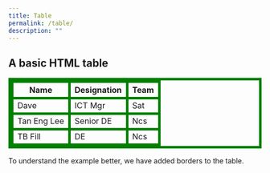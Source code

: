 ```yaml
---
title: Table
permalink: /table/
description: ""
---
```

<style>
table, th, td {
  border:5px solid green;
}
</style>


<h2>A basic HTML table</h2>

<table style="width:100%">
  <tbody><tr>
    <th>Name</th>
    <th>Designation</th>
    <th>Team</th>
  </tr>
  <tr>
    <td>Dave</td>
    <td>ICT Mgr</td>
    <td>Sat</td>
  </tr>
  <tr>
    <td>Tan Eng Lee</td>
    <td>Senior DE</td>
    <td>Ncs</td>
  </tr>
	<tr>
    <td>TB Fill</td>
    <td>DE</td>
    <td>Ncs</td>
  </tr>
</tbody></table>

<p>To understand the example better, we have added borders to the table.</p>
